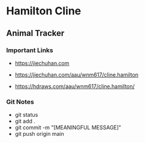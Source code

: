 # Hamilton Cline

## Animal Tracker

### Important Links

- https://jiechuhan.com
- https://jiechuhan.com/aau/wnm617/cline.hamilton

- https://hdraws.com/aau/wnm617/cline.hamilton/

### Git Notes

- git status
- git add .
- git commit -m "[MEANINGFUL MESSAGE]"
- git push origin main